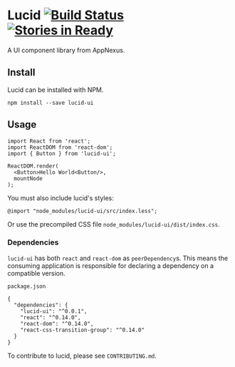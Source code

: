 # Lucid [![Build Status](https://travis-ci.org/appnexus/lucid.svg?branch=master)](https://travis-ci.org/appnexus/lucid) [![Stories in Ready](https://badge.waffle.io/appnexus/lucid.png?label=ready&title=Ready)](https://waffle.io/appnexus/lucid)

A UI component library from AppNexus.

## Install

Lucid can be installed with NPM.

    npm install --save lucid-ui

## Usage

    import React from 'react';
    import ReactDOM from 'react-dom';
    import { Button } from 'lucid-ui';

    ReactDOM.render(
      <Button>Hello World<Button/>,
      mountNode
    );

You must also include lucid's styles:

    @import "node_modules/lucid-ui/src/index.less";

Or use the precompiled CSS file `node_modules/lucid-ui/dist/index.css`.

### Dependencies

`lucid-ui` has both `react` and `react-dom` as `peerDependency`s. This means
the consuming application is responsible for declaring a dependency on a
compatible version.

    package.json

    {
      "dependencies": {
        "lucid-ui": "^0.0.1",
        "react": "^0.14.0",
        "react-dom": "^0.14.0",
        "react-css-transition-group": "^0.14.0"
      }
    }

To contribute to lucid, please see `CONTRIBUTING.md`.
